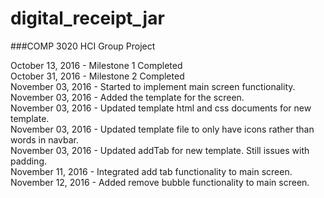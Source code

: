 # digital_receipt_jar
###COMP 3020 HCI Group Project

October 13, 2016 - Milestone 1 Completed </br>
October 31, 2016 - Milestone 2 Completed </br>
November 03, 2016 - Started to implement main screen functionality. </br>
November 03, 2016 - Added the template for the screen. </br>
November 03, 2016 - Updated template html and css documents for new template. </br>
November 03, 2016 - Updated template file to only have icons rather than words in navbar. </br>
November 03, 2016 - Updated addTab for new template. Still issues with padding. </br>
November 11, 2016 - Integrated add tab functionality to main screen. </br>
November 12, 2016 - Added remove bubble functionality to main screen. </br>